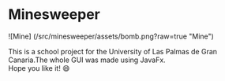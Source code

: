 # Minesweeper

![Mine] (/src/minesweeper/assets/bomb.png?raw=true "Mine")

This is a school project for the University of Las Palmas de Gran Canaria.The whole GUI was made using JavaFx.\
Hope you like it! :smile:

